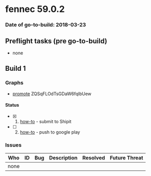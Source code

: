 # fennec 59.0.2

### Date of go-to-build: 2018-03-23

## Preflight tasks (pre go-to-build)
- none

## Build 1  

### Graphs
* [promote](https://tools.taskcluster.net/push-inspector/#/ZQSqFLOdTsGDaW6fqlbUew) ZQSqFLOdTsGDaW6fqlbUew


#### Status
- [x] 1.  [how-to](https://wiki.mozilla.org/Release:Release_Automation_on_Mercurial:Starting_a_Release#Submit_to_Ship_It)  - submit to Shipit
- [ ] 2.  [how-to](https://github.com/mozilla-releng/releasewarrior-2.0/blob/master/docs/release-promotion/mobile/howto.md)  - push to google play

### Issues
| Who                 | ID               | Bug                                                                 | Description                | Resolved                | Future Threat                |
| ------------------- | ---------------- | ------------------------------------------------------------------- | -------------------------- | ----------------------- | ---------------------------- |
| none | | | | | |

